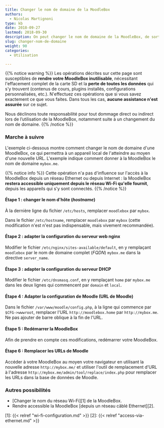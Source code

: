 ```yaml
---
title: Changer le nom de domaine de la MoodleBox
authors:
  - Nicolas Martignoni
type: kb
date: 2018-09-27
lastmod: 2018-09-30
description: On peut changer le nom de domaine de la MoodleBox, de sorte à mieux refléter votre propre situation locale. Ce guide explique la démarche à effectuer pour changer le nom de domaine de votre MoodleBox.
slug: changer-nom-de-domaine
weight: 90
categories:
  - Utilisation

---
```

{{% notice warning %}}
Les opérations décrites sur cette page sont susceptibles de __rendre votre MoodleBox inutilisable__, nécessitant l'effacement complet de la carte SD et la __perte de toutes les données__ qui s'y trouvent (contenus de cours, plugins installés, configurations personnalisées, etc.). N'effectuez ces opérations que si vous savez exactement ce que vous faites. Dans tous les cas, __aucune assistance n'est assurée__ sur ce sujet.

Nous déclinons toute responsabilité pour tout dommage direct ou indirect lors de l’utilisation de la MoodleBox, notamment suite à un changement du nom de domaine.
{{% /notice %}}

### Marche à suivre

L'exemple ci-dessous montre comment changer le nom de domaine d'une MoodleBox, ce qui permettra à un appareil local de l'atteindre au moyen d'une nouvelle URL. L'exemple indique comment donner à la MoodleBox le nom de domaine `mybox.me`.

{{% notice info %}}
Cette opération n'a pas d'influence sur l'accès à la MoodleBox depuis un réseau Ethernet ou depuis Internet : la MoodleBox __restera accessible uniquement depuis le réseau Wi-Fi qu'elle fournit__, depuis les appareils qui s'y sont connectés.
{{% /notice %}}

#### Étape 1 : changer le nom d'hôte (_hostname_)

À la dernière ligne du fichier `/etc/hosts`, remplacer `moodlebox` par `mybox`.

Dans le fichier `/etc/hostname`, remplacer `moodlebox` par `mybox` (cette modification n'est n'est pas indispensable, mais vivement recommandée).

#### Étape 2 : adapter la configuration du serveur web nginx

Modifier le fichier `/etc/nginx/sites-available/default`, en y remplaçant `moodlebox` par le nom de domaine complet (_FQDN_) `mybox.me` dans la directive `server_name`.

#### Étape 3 : adapter la configuration du serveur DHCP

Modifier le fichier `/etc/dnsmasq.conf`, en y remplaçant `home` par `mybox.me` dans les deux lignes qui commencent par `domain` et `local`.

#### Étape 4 : Adapter la configuration de Moodle (URL de Moodle)

Dans le fichier `/var/www/moodle/config.php`, à la ligne qui commence par `$CFG->wwwroot`, remplacer l'URL `http://moodlebox.home` par `http://mybox.me`. Ne pas ajouter de barre oblique à la fin de l'URL.

#### Étape 5 : Redémarrer la MoodleBox

Afin de prendre en compte ces modifications, redémarrer votre MoodleBox.

#### Étape 6 : Remplacer les URLs de Moodle

Accéder à votre MoodleBox au moyen votre navigateur en utilisant la nouvelle adresse `http://mybox.me/` et utiliser l'outil de remplacement d'URL à l'adresse `http://mybox.me/admin/tool/replace/index.php` pour remplacer les URLs dans la base de données de Moodle.

### Autres possibilités

- [Changer le nom du réseau Wi-Fi][1] de la MoodleBox.
- Rendre accessible la MoodleBox [depuis un réseau câblé Ethernet][2].

 [1]: {{< relref "wi-fi-configuration.md" >}}
 [2]: {{< relref "access-via-ethernet.md" >}}
